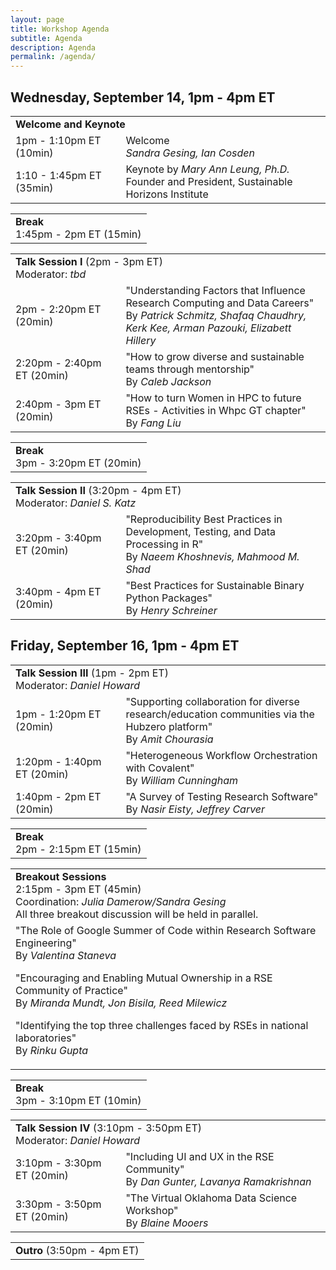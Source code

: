 ```yaml
---
layout: page
title: Workshop Agenda
subtitle: Agenda
description: Agenda
permalink: /agenda/
---
```


## Wednesday, September 14, 1pm - 4pm ET

<table width="100%">
  <tbody>
    <tr>
      <td colspan="2"><b>Welcome and Keynote</b>
      </td>
    </tr><tr>
      <td  width="35%">1pm - 1:10pm ET (10min)</td>
      <td>Welcome <br> <em>Sandra Gesing, Ian Cosden</em></td>
    </tr>
    <tr>
      <td>1:10 - 1:45pm ET (35min)</td>
      <td>Keynote by <em>Mary Ann Leung, Ph.D.</em> <br> Founder and President, Sustainable Horizons Institute</td>
    </tr>
 </tbody>
</table>
<p/>
<table width="100%">
  <tbody>
    <tr>
      <td colspan="2">
        <b>Break</b><br>
        1:45pm - 2pm ET (15min)
      </td>
    </tr>
  </tbody>
</table>
<p/>
<table width="100%">
  <tbody>
    <tr>
      <td colspan="2"><b>Talk Session I</b> (2pm - 3pm ET)
      <br>
      Moderator: <em>tbd</em>
      </td>
    </tr>
    <tr>
      <td  width="35%">2pm - 2:20pm ET (20min)</td>
      <td>
      "Understanding Factors that Influence Research Computing and Data Careers"<br>
      By <em>Patrick Schmitz, Shafaq Chaudhry, Kerk Kee, Arman Pazouki, Elizabett Hillery</em>
      </td>
    </tr>
    <tr>
      <td>2:20pm - 2:40pm ET (20min)</td>
      <td>
      "How to grow diverse and sustainable teams through mentorship"<br>
      By <em>Caleb Jackson</em>
      </td>
    </tr>
    <tr>
      <td>2:40pm - 3pm ET (20min)</td>
      <td>
      "How to turn Women in HPC to future RSEs - Activities in Whpc GT chapter"<br>
      By <em>Fang Liu</em>
      </td>
    </tr>
  </tbody>
</table>
<p/>
<table width="100%">
  <tbody>
    <tr>
      <td colspan="2">
        <b>Break</b><br>
        3pm - 3:20pm ET (20min)
      </td>
    </tr>
  </tbody>
</table>
<p/>
<table width="100%">
  <tbody>
    <tr>
      <td colspan="2"><b>Talk Session II</b> (3:20pm - 4pm ET)
      <br>
      Moderator: <em>Daniel S. Katz</em>
      </td>
    </tr>
    <tr>
      <td width="35%">3:20pm - 3:40pm ET (20min)</td>
      <td>
      "Reproducibility Best Practices in Development, Testing, and Data Processing in R"<br>
      By <em>Naeem Khoshnevis, Mahmood M. Shad</em>
      </td>
    </tr>
    <tr>
      <td>3:40pm - 4pm ET (20min)</td>
      <td>
      "Best Practices for Sustainable Binary Python Packages"<br>
      By <em>Henry Schreiner</em>
      </td>
    </tr>
  </tbody>
</table>

## Friday, September 16, 1pm - 4pm ET

<table>
  <tbody>
    <tr>
      <td colspan="2"><b>Talk Session III</b> (1pm - 2pm ET)
      <br>
      Moderator: <em>Daniel Howard</em>
      </td>
    </tr>
    <tr>
      <td width="35%">1pm - 1:20pm ET (20min)</td>
      <td>
      "Supporting collaboration for diverse research/education communities via the Hubzero platform"<br>
      By <em>Amit Chourasia</em>
      </td>
    </tr>
    <tr>
      <td>1:20pm - 1:40pm ET (20min)</td>
      <td>
      "Heterogeneous Workflow Orchestration with Covalent"<br>
      By <em>William Cunningham</em>
      </td>
    </tr>
    <tr>
      <td>1:40pm - 2pm ET (20min)</td>
      <td>
      "A Survey of Testing Research Software"<br>
      By <em>Nasir Eisty, Jeffrey Carver</em>
      </td>
    </tr>
 </tbody>
</table>
<p/>
<table width="100%">
  <tbody>
    <tr>
      <td colspan="2">
        <b>Break</b><br>
        2pm - 2:15pm ET (15min)
      </td>
    </tr>
  </tbody>
</table>
<p/>
<table width="100%">
  <tbody>
    <tr>
      <td colspan="2"><b>Breakout Sessions</b> <br>2:15pm - 3pm ET (45min)
      <br>
      Coordination: <em>Julia Damerow/Sandra Gesing</em><br>
      All three breakout discussion will be held in parallel.
      </td>
    </tr>
    <tr>
      <td colspan="2">
      "The Role of Google Summer of Code within Research Software Engineering"<br>
      By <em>Valentina Staneva</em>
      <p/>
      "Encouraging and Enabling Mutual Ownership in a RSE Community of Practice"<br>
      By <em>Miranda Mundt, Jon Bisila, Reed Milewicz </em>
      <p/>  
      "Identifying the top three challenges faced by RSEs in national laboratories"<br>
      By <em>Rinku Gupta</em>
      </td>
    </tr>
 </tbody>
</table>
<p/>
<table width="100%">
  <tbody>
    <tr>
      <td colspan="2">
        <b>Break</b><br>
        3pm - 3:10pm ET (10min)
      </td>
    </tr>
 </tbody>
</table>
<p/>
<table width="100%">
  <tbody>
    <tr>
      <td colspan="2"><b>Talk Session IV</b> (3:10pm - 3:50pm ET)
      <br>
      Moderator: <em>Daniel Howard</em>
      </td>
    </tr>
    <tr>
      <td  width="35%">3:10pm - 3:30pm ET (20min)</td>
      <td>
      "Including UI and UX in the RSE Community"<br>
      By <em>Dan Gunter, Lavanya Ramakrishnan</em>
      </td>
    </tr>
    <tr>
      <td>3:30pm - 3:50pm ET (20min)</td>
      <td>
      "The Virtual Oklahoma Data Science Workshop"<br>
      By <em>Blaine Mooers</em>
      </td>
    </tr>
  </tbody>
</table>
<p/>
<table width="100%">
  <tbody>
    <tr>
      <td colspan="2"><b>Outro</b> (3:50pm - 4pm ET)
      </td>
    </tr>
  </tbody>
</table>



